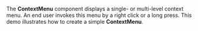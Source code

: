 The **ContextMenu** component displays a&nbsp;single- or&nbsp;multi-level context menu. An&nbsp;end user invokes this menu by&nbsp;a&nbsp;right click or&nbsp;a&nbsp;long press. This demo illustrates how to&nbsp;create a&nbsp;simple **ContextMenu**.